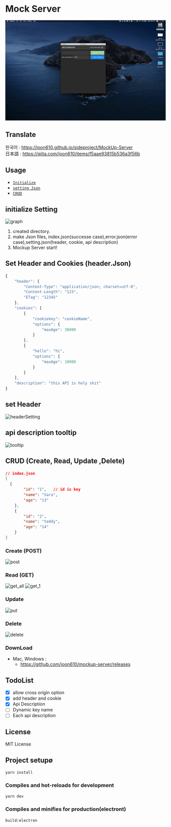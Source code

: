 # Mock Server 

![mock-manual](https://github.com/joon610/readMEImg/blob/master/mock-server/mock-manual.gif)

## Translate
한국어 : <https://joon610.github.io/sideproject/MockUp-Server> <br> 
日本語 : <https://qiita.com/joon610/items/f5aae93815b536a3f56b>

## Usage
- [`Initialize`](#initialize)
- [`setting Json`](#settingJson)    
- [`CRUD`](#crud)   

## <a id="initialize"></a> initialize Setting
<img src="https://joon610.github.io/assets/images/mockupServer/graph.png" alt="graph">

1. created directory.
2. make Json files, index.json(successe case),error.json(error case),setting.json(header, cookie, api description)
3. Mockup Server start! 


## <a id="settingJson"></a> Set Header and Cookies  (header.Json)
```js
{
    "header": {
        "Content-Type": "application/json; charset=utf-8",
        "Content-Length": "123",
        "ETag": "12345"
    },
    "cookies": [
        {
            "cookiekey": "cookieName",
            "options": {
                "maxAge": 30000
            }
        },
        {
            "hello": "hi",
            "options": {
                "maxAge": 10000
            }
        }
    ],
    "description": "this API is holy shit"
}
```
## set Header
<img src="https://joon610.github.io/assets/images/mockupServer/headerSetting.png" alt="headerSetting">

## api description tooltip
<img src="https://joon610.github.io/assets/images/mockupServer/tooltip.png" width="300" height="300" alt="tooltip">


## <a id="crud"></a>CRUD (Create, Read, Update ,Delete)
``` Json
// index.json
[
  {
        "id": "1",   // id is key
        "name": "Sara",
        "age": "13"
    },
    {
        "id": "2",
        "name": "teddy",
        "age": "14"
    }   
]
```

### Create (POST)    
<img src="https://joon610.github.io/assets/images/mockupServer/post.png" alt="post">

### Read (GET)
<img src="https://joon610.github.io/assets/images/mockupServer/get_all.png" alt="get_all">
<img src="https://joon610.github.io/assets/images/mockupServer/get_1.png" alt="get_1">

### Update
<img src="https://joon610.github.io/assets/images/mockupServer/put.png" alt="put">

### Delete
<img src="https://joon610.github.io/assets/images/mockupServer/delete.png" alt="delete">

### DownLoad
- Mac, Windows : 
  - <https://github.com/joon610/mockup-server/releases>


## TodoList 
- [X] allow cross origin option
- [X] add header and cookie  
- [x] Api Description
- [ ] Dynamic key name 
- [ ] Each api description

## License
MIT License

## Project setupø
```
yarn install
```

### Compiles and hot-reloads for development
```
yarn dev
```

### Compiles and minifies for production(electront)
```
build:electron
```

